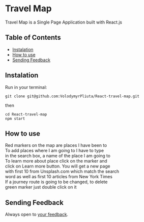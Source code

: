 # Travel Map

Travel Map is a Single Page Application built with React.js

## Table of Contents

- [Instalation](#instalation)
- [How to use](#how-to-use)
- [Sending Feedback](#sending-feedback)

## Instalation

Run in your terminal:

```
git clone git@github.com:VolodymyrPliuta/React-travel-map.git
```

then

```
cd React-travel-map
npm start
```

## How to use

Red markers on the map are places I have been to<br>
To add places where I am going to I have to type<br>
in the search box, a name of the place I am going to<br>
To learn more about place click on the marker and<br>
click on Learn more button. You will get a new page<br>
with first 10 from Unsplash.com which match the search<br>
word as well as first 10 articles from New York Times<br>
If a journey route is going to be changed, to delete<br>
green marker just double click on it<br>

## Sending Feedback

Always open to [your feedback](https://github.com/volodymyrpliuta/React-travel-map/issues).

